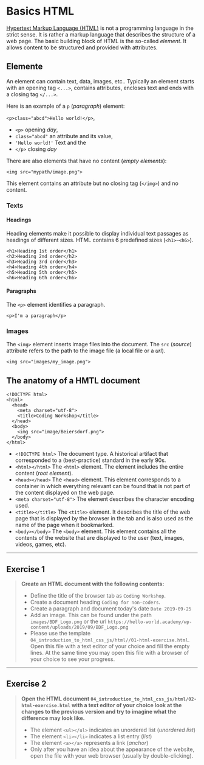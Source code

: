 # Basics HTML

[Hypertext Markup Language (HTML)](https://en.wikipedia.org/wiki/Hypertext_Markup_Language)  is not a programming language in the strict sense. It is rather a markup language that describes the structure of a web page. The basic building block of HTML is the so-called _element_. It allows content to be structured and provided with attributes.   

## Elemente

An element can contain text, data, images, etc.. Typically an element starts with an opening tag `<...>`, contains attributes, encloses text and ends with a closing tag `</...>`.

Here is an example of a `p` (_paragraph_) element: 

`<p>class="abcd">Hello world!</p>`, 

- `<p>` opening _day_,
- `class="abcd"` an attribute and its value,
- `'Hello world!'` Text and the
- `</p>` closing _day_

There are also elements that have no content (_empty elements_):

`<img src="mypath/image.png">`

This element contains an attribute but no closing tag (`</img>`) and no content.

### Texts

#### Headings
Heading elements make it possible to display individual text passages as headings of different sizes. HTML contains 6 predefined sizes (`<h1>`–`<h6>`).

```
<h1>Heading 1st order</h1>
<h2>Heading 2nd order</h2>
<h3>Heading 3rd order</h3>
<h4>Heading 4th order</h4>
<h5>Heading 5th order</h5>
<h6>Heading 6th order</h6>
```

#### Paragraphs 
The `<p>` element identifies a paragraph.

```
<p>I'm a paragraph</p>
```

### Images

The `<img>` element inserts image files into the document. The `src` (_source_) attribute refers to the path to the image file (a local file or a _url_).

`<img src="images/my_image.png">`


## The anatomy of a HMTL document

```
<!DOCTYPE html>
<html>
  <head>
    <meta charset="utf-8">
    <title>Coding Workshop</title>
  </head>
  <body>
    <img src="image/Beiersdorf.png">
  </body>
</html>
```

* `<!DOCTYPE html>` The document type. A historical artifact that corresponded to a (best-practice) standard in the early 90s. 
* `<html></html>` The `<html>` element. The element includes the entire content (_root element_).
* `<head></head>` The `<head>` element. This element corresponds to a container in which everything relevant can be found that is not part of the content displayed on the web page.
* `<meta charset="utf-8">` The element describes the character encoding used.
* `<title></title>`  The `<title>` element. It describes the title of the web page that is displayed by the browser in the tab and is also used as the name of the page when it bookmarked.
* `<body></body>` The `<body>` element. This element contains all the contents of the website that are displayed to the user (text, images, videos, games, etc).

***
## Exercise 1

> __Create an HTML document with the following contents:__
> * Define the title of the browser tab as `Coding Workshop`.
> * Create a document heading `Coding for non-coders`.
> * Create a paragraph and document today's date `Date 2019-09-25` 
> * Add an image. This can be found under the path `images/BDF_Logo.png` or the url `https://hello-world.academy/wp-content/uploads/2019/09/BDF_Logo.png`
> *  Please use the template `04_introduction_to_html_css_js/html//01-html-exercise.html`. Open this file with a text editor of your choice and fill the empty lines. At the same time you may open this file with a browser of your choice to see your progress. 


***

## Exercise 2
> __Open the HTML document `04_introduction_to_html_css_js/html/02-html-exercise.html` with a text editor of your choice look at the changes to the previous version and try to imagine what the difference may look like.__
> * The element `<ul></ul>` indicates an unordered list (_unordered list_)
> * The element `<li></li>` indicates a list entry (_list_)
> * The element `<a></a>` represents a link (_anchor_)
> * Only after you have an idea about the appearance of the website, open the file with your web browser (usually by double-clicking).